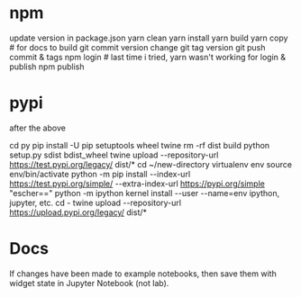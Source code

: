 # npm

update version in package.json
yarn clean
yarn install
yarn build
yarn copy # for docs to build
git commit version change
git tag version
git push commit & tags
npm login # last time i tried, yarn wasn't working for login & publish
npm publish

# pypi

after the above

cd py
pip install -U pip setuptools wheel twine
rm -rf dist build
python setup.py sdist bdist_wheel
twine upload --repository-url https://test.pypi.org/legacy/ dist/*
cd ~/new-directory
virtualenv env
source env/bin/activate
python -m pip install --index-url https://test.pypi.org/simple/ --extra-index-url https://pypi.org/simple "escher==<version>"
python -m ipython kernel install --user --name=env
ipython, jupyter, etc.
cd -
twine upload --repository-url https://upload.pypi.org/legacy/ dist/*

# Docs

If changes have been made to example notebooks, then save them with widget state
in Jupyter Notebook (not lab).
